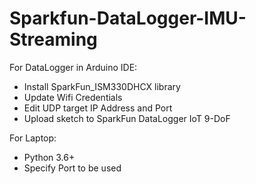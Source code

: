 # Sparkfun-DataLogger-IMU-Streaming

For DataLogger in Arduino IDE:
- Install SparkFun_ISM330DHCX library
- Update Wifi Credentials
- Edit UDP target IP Address and Port
- Upload sketch to SparkFun DataLogger IoT 9-DoF

For Laptop:
- Python 3.6+
- Specify Port to be used
